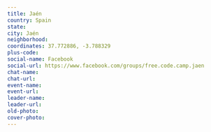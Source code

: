```yaml
---
title: Jaén
country: Spain
state: 
city: Jaén
neighborhood: 
coordinates: 37.772886, -3.788329
plus-code:
social-name: Facebook
social-url: https://www.facebook.com/groups/free.code.camp.jaen
chat-name:
chat-url:
event-name:
event-url:
leader-name:
leader-url:
old-photo: 
cover-photo:
---
```

